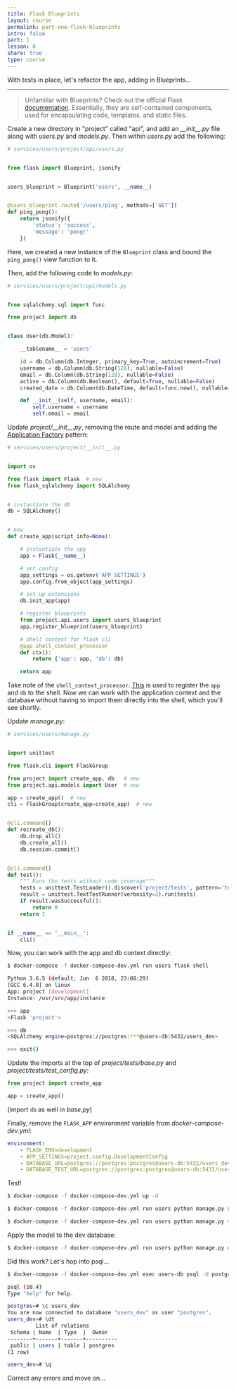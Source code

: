 ```yaml
---
title: Flask Blueprints
layout: course
permalink: part-one-flask-blueprints
intro: false
part: 1
lesson: 8
share: true
type: course
---
```


With tests in place, let's refactor the app, adding in Blueprints...

---

> Unfamiliar with Blueprints? Check out the official Flask [documentation](http://flask.pocoo.org/docs/1.0/blueprints/). Essentially, they are self-contained components, used for encapsulating code, templates, and static files.

Create a new directory in "project" called "api", and add an *\_\_init\_\_.py* file along with *users.py* and *models.py*. Then within *users.py* add the following:

```python
# services/users/project/api/users.py


from flask import Blueprint, jsonify


users_blueprint = Blueprint('users', __name__)


@users_blueprint.route('/users/ping', methods=['GET'])
def ping_pong():
    return jsonify({
        'status': 'success',
        'message': 'pong!'
    })
```

Here, we created a new instance of the `Blueprint` class and bound the `ping_pong()` view function to it.

Then, add the following code to *models.py*:

```python
# services/users/project/api/models.py


from sqlalchemy.sql import func

from project import db


class User(db.Model):

    __tablename__ = 'users'

    id = db.Column(db.Integer, primary_key=True, autoincrement=True)
    username = db.Column(db.String(128), nullable=False)
    email = db.Column(db.String(128), nullable=False)
    active = db.Column(db.Boolean(), default=True, nullable=False)
    created_date = db.Column(db.DateTime, default=func.now(), nullable=False)

    def __init__(self, username, email):
        self.username = username
        self.email = email
```

Update *project/\_\_init\_\_.py*, removing the route and model and adding the [Application Factory](http://flask.pocoo.org/docs/1.0/patterns/appfactories/) pattern:

```python
# services/users/project/__init__.py


import os

from flask import Flask  # new
from flask_sqlalchemy import SQLAlchemy


# instantiate the db
db = SQLAlchemy()


# new
def create_app(script_info=None):

    # instantiate the app
    app = Flask(__name__)

    # set config
    app_settings = os.getenv('APP_SETTINGS')
    app.config.from_object(app_settings)

    # set up extensions
    db.init_app(app)

    # register blueprints
    from project.api.users import users_blueprint
    app.register_blueprint(users_blueprint)

    # shell context for flask cli
    @app.shell_context_processor
    def ctx():
        return {'app': app, 'db': db}

    return app
```

Take note of the `shell_context_processor`. [This](http://flask.pocoo.org/docs/1.0/api/#flask.Flask.shell_context_processor) is used to register the `app` and `db` to the shell. Now we can work with the application context and the database without having to import them directly into the shell, which you'll see shortly.

Update *manage.py*:

```python
# services/users/manage.py


import unittest

from flask.cli import FlaskGroup

from project import create_app, db   # new
from project.api.models import User  # new

app = create_app()  # new
cli = FlaskGroup(create_app=create_app)  # new


@cli.command()
def recreate_db():
    db.drop_all()
    db.create_all()
    db.session.commit()


@cli.command()
def test():
    """ Runs the tests without code coverage"""
    tests = unittest.TestLoader().discover('project/tests', pattern='test*.py')
    result = unittest.TextTestRunner(verbosity=2).run(tests)
    if result.wasSuccessful():
        return 0
    return 1


if __name__ == '__main__':
    cli()
```

Now, you can work with the app and db context directly:

```sh
$ docker-compose -f docker-compose-dev.yml run users flask shell

Python 3.6.5 (default, Jun  6 2018, 23:08:29)
[GCC 6.4.0] on linux
App: project [development]
Instance: /usr/src/app/instance

>>> app
<Flask 'project'>

>>> db
<SQLAlchemy engine=postgres://postgres:***@users-db:5432/users_dev>

>>> exit()
```

Update the imports at the top of *project/tests/base.py* and *project/tests/test_config.py*:

```python
from project import create_app

app = create_app()
```

(import `db` as well in *base.py*)

Finally, remove the `FLASK_APP` environment variable from *docker-compose-dev.yml*:

```yaml
environment:
    - FLASK_ENV=development
    - APP_SETTINGS=project.config.DevelopmentConfig
    - DATABASE_URL=postgres://postgres:postgres@users-db:5432/users_dev
    - DATABASE_TEST_URL=postgres://postgres:postgres@users-db:5432/users_test
```

Test!

```sh
$ docker-compose -f docker-compose-dev.yml up -d

$ docker-compose -f docker-compose-dev.yml run users python manage.py recreate_db

$ docker-compose -f docker-compose-dev.yml run users python manage.py test
```

Apply the model to the dev database:

```sh
$ docker-compose -f docker-compose-dev.yml run users python manage.py recreate_db
```

Did this work? Let's hop into psql...

```sh
$ docker-compose -f docker-compose-dev.yml exec users-db psql -U postgres

psql (10.4)
Type "help" for help.

postgres=# \c users_dev
You are now connected to database "users_dev" as user "postgres".
users_dev=# \dt
         List of relations
 Schema | Name  | Type  |  Owner
--------+-------+-------+----------
 public | users | table | postgres
(1 row)

users_dev=# \q
```

Correct any errors and move on...
